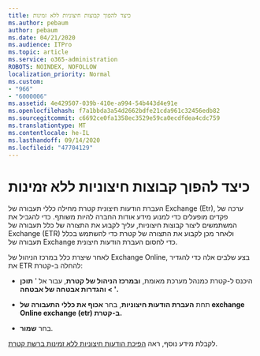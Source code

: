 ```yaml
---
title: כיצד להפוך קבוצות חיצוניות ללא זמינות
ms.author: pebaum
author: pebaum
ms.date: 04/21/2020
ms.audience: ITPro
ms.topic: article
ms.service: o365-administration
ROBOTS: NOINDEX, NOFOLLOW
localization_priority: Normal
ms.custom:
- "966"
- "6000006"
ms.assetid: 4e429507-039b-410e-a994-54b443d4e91e
ms.openlocfilehash: f7a1bbda3a54d2662bdfe21cda961c32456edb82
ms.sourcegitcommit: c6692ce0fa1358ec3529e59ca0ecdfdea4cdc759
ms.translationtype: MT
ms.contentlocale: he-IL
ms.lasthandoff: 09/14/2020
ms.locfileid: "47704129"
---
```

# <a name="how-to-disable-external-groups"></a>כיצד להפוך קבוצות חיצוניות ללא זמינות

העברת הודעות חיצונית קטרת מחילה כללי תעבורה של Exchange (Etr), ערכה של פקדים מופעלים כדי למנוע מידע אודות החברה להיות משותף. כדי להגביל את המשתמשים ליצור קבוצות חיצוניות, עליך לקבוע את התצורה של כלל תעבורה של Exchange (ETR) ולאחר מכן לקבוע את התצורה של קטרת כדי להשתמש בכלל תעבורה של Exchange כדי לחסום העברת הודעות חיצונית.
  
לאחר שיצרת כלל במרכז הניהול של Exchange Online, בצע שלבים אלה כדי להגדיר את ETR להחלה ב-קטרת:
  
- היכנס ל-קטרת כמנהל מערכת מאומת, **ובמרכז הניהול של קטרת**, עבור אל ' **תוכן \> והגדרות אבטחה של אבטחה '.**

- תחת **העברת הודעות חיצוניות**, בחר **אכוף את כללי התעבורה של exchange Online exchange (etr) ב-קטרת.**

- בחר **שמור**.

לקבלת מידע נוסף, ראה [הפיכת הודעות חיצוניות ללא זמינות ברשת קטרת](https://docs.microsoft.com/yammer/work-with-external-users/disable-external-messaging).
  